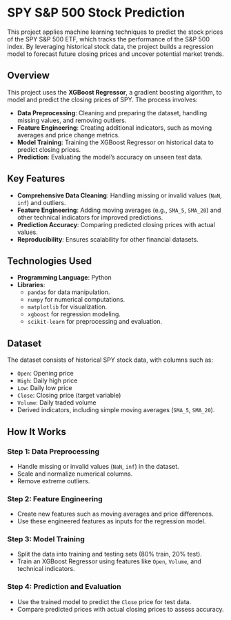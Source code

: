 # SPY S&P 500 Stock Prediction

This project applies machine learning techniques to predict the stock prices of the SPY S&P 500 ETF, which tracks the performance of the S&P 500 index. By leveraging historical stock data, the project builds a regression model to forecast future closing prices and uncover potential market trends.

## Overview

This project uses the **XGBoost Regressor**, a gradient boosting algorithm, to model and predict the closing prices of SPY. The process involves:

- **Data Preprocessing**: Cleaning and preparing the dataset, handling missing values, and removing outliers.
- **Feature Engineering**: Creating additional indicators, such as moving averages and price change metrics.
- **Model Training**: Training the XGBoost Regressor on historical data to predict closing prices.
- **Prediction**: Evaluating the model’s accuracy on unseen test data.

## Key Features

- **Comprehensive Data Cleaning**: Handling missing or invalid values (`NaN`, `inf`) and outliers.
- **Feature Engineering**: Adding moving averages (e.g., `SMA_5`, `SMA_20`) and other technical indicators for improved predictions.
- **Prediction Accuracy**: Comparing predicted closing prices with actual values.
- **Reproducibility**: Ensures scalability for other financial datasets.

## Technologies Used

- **Programming Language**: Python
- **Libraries**:
  - `pandas` for data manipulation.
  - `numpy` for numerical computations.
  - `matplotlib` for visualization.
  - `xgboost` for regression modeling.
  - `scikit-learn` for preprocessing and evaluation.

## Dataset

The dataset consists of historical SPY stock data, with columns such as:
- `Open`: Opening price
- `High`: Daily high price
- `Low`: Daily low price
- `Close`: Closing price (target variable)
- `Volume`: Daily traded volume
- Derived indicators, including simple moving averages (`SMA_5`, `SMA_20`).

## How It Works

### Step 1: Data Preprocessing
- Handle missing or invalid values (`NaN`, `inf`) in the dataset.
- Scale and normalize numerical columns.
- Remove extreme outliers.

### Step 2: Feature Engineering
- Create new features such as moving averages and price differences.
- Use these engineered features as inputs for the regression model.

### Step 3: Model Training
- Split the data into training and testing sets (80% train, 20% test).
- Train an XGBoost Regressor using features like `Open`, `Volume`, and technical indicators.

### Step 4: Prediction and Evaluation
- Use the trained model to predict the `Close` price for test data.
- Compare predicted prices with actual closing prices to assess accuracy.
